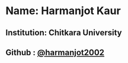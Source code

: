 # Name: Harmanjot Kaur

## Institution: Chitkara University

## Github : [@harmanjot2002](https://github.com/harmanjot2002)

